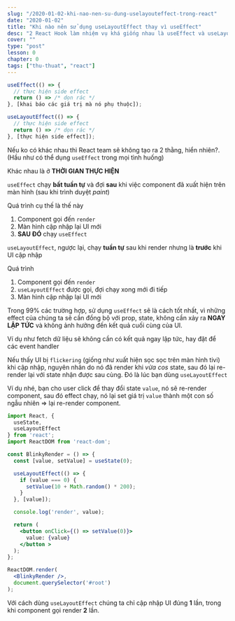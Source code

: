 ```yaml
---
slug: "/2020-01-02-khi-nao-nen-su-dung-uselayouteffect-trong-react"
date: "2020-01-02"
title: "Khi nào nên sử dụng useLayoutEffect thay vì useEffect"
desc: "2 React Hook làm nhiệm vụ khá giống nhau là useEffect và useLayoutEffect bạn đã biết cách sử dụng thế nào cho đúng"
cover: ""
type: "post"
lesson: 0
chapter: 0
tags: ["thu-thuat", "react"]
---
```




```jsx
useEffect(() => {
  // thực hiện side effect
  return () => /* dọn rác */
}, [khai báo các giá trị mà nó phụ thuộc]);

useLayoutEffect(() => {
  // thực hiện side effect
  return () => /* dọn rác */
}, [thực hiện side effect]);
```

Nếu ko có khác nhau thì React team sẽ không tạo ra 2 thằng, hiển nhiên?. (Hầu như có thể dụng `useEffect` trong mọi tình huống)

Khác nhau là ở **THỜI GIAN THỰC HIỆN**

`useEffect` chạy **bất tuần tự** và đợi **sau** khi việc component đã xuất hiện trên màn hình (sau khi trình duyệt *paint*)

Quá trình cụ thế là thế này

1. Component gọi đến `render`
2. Màn hình cập nhập lại UI mới
3. **SAU ĐÓ** chạy `useEffect`

`useLayoutEffect`, ngược lại, chạy **tuần tự** sau khi render nhưng là **trước** khi UI cập nhập

Quá trình

1. Component gọi đến `render`
2. `useLayoutEffect` được gọi, đợi chạy xong mới đi tiếp
3. Màn hình cập nhập lại UI mới

Trong 99% các trường hợp, sử dụng `useEffect`  sẽ là cách tốt nhất, vì những effect của chúng ta sẽ cần đồng bộ với prop, state, không cần xảy ra **NGAY LẬP TỨC** và không ảnh hưởng đến kết quả cuối cùng của UI.

Ví dụ như fetch dữ liệu sẽ không cần có kết quả ngay lập tức, hay đặt để các event handler

Nếu thấy UI bị `flickering` (giống như xuất hiện sọc sọc trên màn hình tivi) khi cập nhập, nguyên nhân do nó đã render khi *vừa cos* state, sau đó lại re-render lại với state nhận được sau cùng. Đó là lúc bạn dùng `useLayoutEffect`

Ví dụ nhé, bạn cho user click để thay đổi state `value`, nó sẽ re-render component, sau đó effect chạy, nó lại set giá trị `value` thành một con số ngẫu nhiên => lại re-render component.

```jsx
import React, {
  useState,
  useLayoutEffect
} from 'react';
import ReactDOM from 'react-dom';

const BlinkyRender = () => {
  const [value, setValue] = useState(0);

  useLayoutEffect(() => {
    if (value === 0) {
      setValue(10 + Math.random() * 200);
    }
  }, [value]);

  console.log('render', value);

  return (
    <button onClick={() => setValue(0)}>
      value: {value}
    </button >
  );
};

ReactDOM.render(
  <BlinkyRender />,
  document.querySelector('#root')
);
```

Với cách dùng `useLayoutEffect` chúng ta chỉ cập nhập UI đúng **1** lần, trong khi component gọi render **2** lần.

